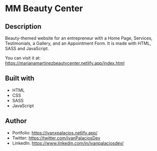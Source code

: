 # MM Beauty Center

## Description
Beauty-themed website for an entrepreneur with a Home Page, Services, Testimonials, a Gallery, and an Appointment Form. It is made with HTML, SASS and JavaScript.

You can visit it at: https://marianamartinezbeautycenter.netlify.app/index.html

## Built with
- HTML
- CSS
- SASS
- JavaScript

## Author
- Portfolio: https://ivanxpalacios.netlify.app/
- Twitter: https://twitter.com/ivanPalaciosDev
- LinkedIn: https://www.linkedin.com/in/ivanpalaciosdev/

